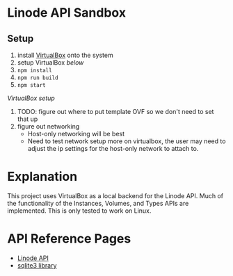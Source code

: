 # Linode API Sandbox

## Setup

1. install [VirtualBox](https://www.virtualbox.org/wiki/Downloads) onto the system
1. setup VirtualBox _below_
1. `npm install`
1. `npm run build`
1. `npm start`

_VirtualBox setup_

1. TODO: figure out where to put template OVF so we don't need to set that up
2. figure out networking
   - Host-only networking will be best
   - Need to test network setup more on virtualbox, the user may need to adjust the ip settings for the host-only network to attach to.

# Explanation

This project uses VirtualBox as a local backend for the Linode API. Much of the functionality of the Instances, Volumes, and Types APIs are implemented. This is only tested to work on Linux.

# API Reference Pages

- [Linode API](https://www.linode.com/docs/api/)
- [sqlite3 library](https://github.com/mapbox/node-sqlite3/wiki/API)
